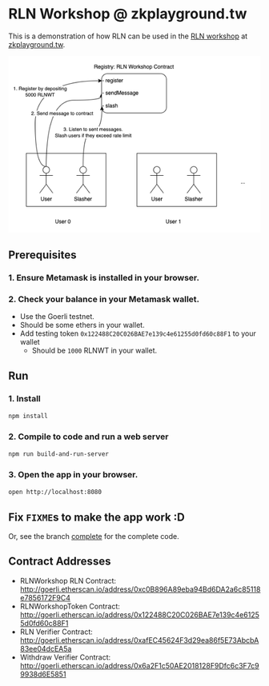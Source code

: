 # RLN Workshop @ zkplayground.tw

This is a demonstration of how RLN can be used in the [RLN workshop](https://docs.google.com/presentation/d/16plPnuDyLYKPbPsJos6348wNsurjla255Y6nM1xI9AY/edit?usp=sharing) at [zkplayground.tw](https://zkplayground.tw/).


![Architecture](./assets/architecture.png)

## Prerequisites
### 1. Ensure Metamask is installed in your browser.

### 2. Check your balance in your Metamask wallet.
- Use the Goerli testnet.
- Should be some ethers in your wallet.
- Add testing token `0x122488C20C026BAE7e139c4e61255d0fd60c88F1` to your wallet
  - Should be `1000` RLNWT in your wallet.

## Run

### 1. Install
```bash
npm install
```

### 2. Compile to code and run a web server

```bash
npm run build-and-run-server
```

### 3. Open the app in your browser.
```bash
open http://localhost:8080
```

## Fix `FIXME`s to make the app work :D
Or, see the branch [complete](https://github.com/mhchia/rln-workshop/tree/complete) for the complete code.

## Contract Addresses
- RLNWorkshop RLN Contract: http://goerli.etherscan.io/address/0xc0B896A89eba94Bd6DA2a6c85118e7856172F9C4
- RLNWorkshopToken Contract: http://goerli.etherscan.io/address/0x122488C20C026BAE7e139c4e61255d0fd60c88F1
- RLN Verifier Contract: http://goerli.etherscan.io/address/0xafEC45624F3d29ea86f5E73AbcbA83ee04dcEA5a
- Withdraw Verifier Contract: http://goerli.etherscan.io/address/0x6a2F1c50AE2018128F9Dfc6c3F7c99938d6E5851
